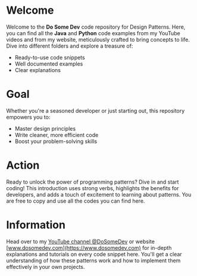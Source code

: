 # Welcome
Welcome to the **Do Some Dev** code repository for Design Patterns. Here, you can find all the **Java** and **Python** code examples from my YouTube videos and from my website, meticulously crafted to bring concepts to life. Dive into different folders and explore a treasure of:
* Ready-to-use code snippets
* Well documented examples
* Clear explanations

# Goal
Whether you're a seasoned developer or just starting out, this repository empowers you to:
* Master design principles
* Write cleaner, more efficient code
* Boost your problem-solving skills

# Action
Ready to unlock the power of programming patterns? Dive in and start coding! This introduction uses strong verbs, highlights the benefits for developers, and adds a touch of excitement to learning about patterns. You are free to copy and use all the codes you can find here.

# Information
Head over to my [YouTube channel @DoSomeDev](https://youtube.com/@DoSomeDev) or website [www.dosomedev.com](https://www.dosomedev.com) for in-depth explanations and tutorials on every code snippet here. You'll get a clear understanding of how these patterns work and how to implement them effectively in your own projects.
